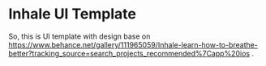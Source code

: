 # Inhale UI Template


So, this is UI template with design base on https://www.behance.net/gallery/111965059/Inhale-learn-how-to-breathe-better?tracking_source=search_projects_recommended%7Capp%20ios . 

